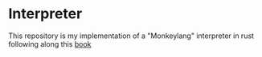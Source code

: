 # Interpreter

This repository is my implementation of a "Monkeylang" interpreter in rust following along this [book](https://interpreterbook.com/)
